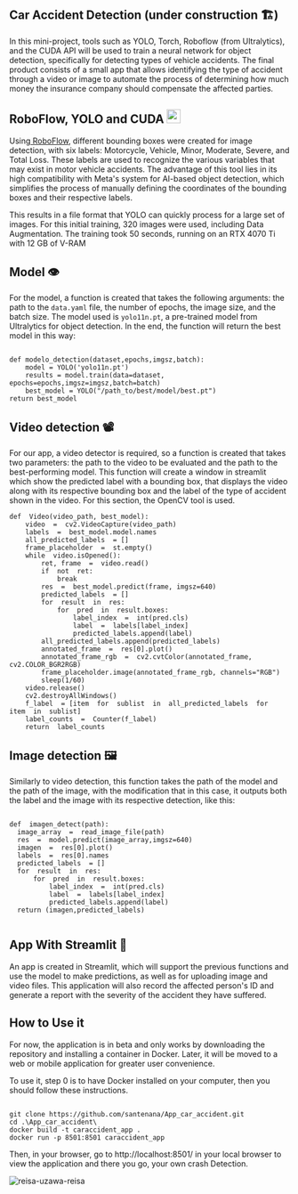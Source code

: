 ﻿﻿
  

## Car Accident Detection (under construction 🏗️)

In this mini-project, tools such as YOLO, Torch, Roboflow (from Ultralytics), and the CUDA API will be used to train a neural network for object detection, specifically for detecting types of vehicle accidents. The final product consists of a small app that allows identifying the type of accident through a video or image to automate the process of determining how much money the insurance company should compensate the affected parties.

  
  

## RoboFlow, YOLO and CUDA <image src="https://cdn.icon-icons.com/icons2/2699/PNG/512/nvidia_logo_icon_169902.png"  width="25">

  

Using<a  href="https://universe.roboflow.com/"  title="Title"> RoboFlow</a>, different bounding boxes were created for image detection, with six labels: Motorcycle, Vehicle, Minor, Moderate, Severe, and Total Loss. These labels are used to recognize the various variables that may exist in motor vehicle accidents. The advantage of this tool lies in its high compatibility with Meta's system for AI-based object detection, which simplifies the process of manually defining the coordinates of the bounding boxes and their respective labels.

  

This results in a file format that YOLO can quickly process for a large set of images. For this initial training, 320 images were used, including Data Augmentation. The training took 50 seconds, running on an RTX 4070 Ti with 12 GB of V-RAM

  

## Model 👁️

  

For the model, a function is created that takes the following arguments: the path to the `data.yaml` file, the number of epochs, the image size, and the batch size. The model used is `yolo11n.pt`, a pre-trained model from Ultralytics for object detection. In the end, the function will return the best model in this way:

```

def modelo_detection(dataset,epochs,imgsz,batch):
	model = YOLO('yolo11n.pt')
	results = model.train(data=dataset, epochs=epochs,imgsz=imgsz,batch=batch)
	best_model = YOLO("/path_to/best/model/best.pt")
return best_model

```

  
  

## Video detection 📽️

  

For our app, a video detector is required, so a function is created that takes two parameters: the path to the video to be evaluated and the path to the best-performing model. This function will create a window in streamlit which show the predicted label with a bounding box, that displays the video along with its respective bounding box and the label of the type of accident shown in the video. For this section, the OpenCV tool is used.

```
def  Video(video_path, best_model):
	video  =  cv2.VideoCapture(video_path)
	labels  =  best_model.model.names
	all_predicted_labels  = []
	frame_placeholder  =  st.empty()
	while  video.isOpened():
		ret, frame  =  video.read()
		if  not  ret:
			break
		res  =  best_model.predict(frame, imgsz=640)
		predicted_labels  = []
		for  result  in  res:
			for  pred  in  result.boxes:
				label_index  =  int(pred.cls)
				label  =  labels[label_index]
				predicted_labels.append(label)
		all_predicted_labels.append(predicted_labels)
		annotated_frame  =  res[0].plot()
		annotated_frame_rgb  =  cv2.cvtColor(annotated_frame, cv2.COLOR_BGR2RGB)
		frame_placeholder.image(annotated_frame_rgb, channels="RGB")
		sleep(1/60)
	video.release()
	cv2.destroyAllWindows()
	f_label  = [item  for  sublist  in  all_predicted_labels  for  item  in  sublist]
	label_counts  =  Counter(f_label)
	return  label_counts
```

  

## Image detection 🖼️

  
Similarly to video detection, this function takes the path of the model and the path of the image, with the modification that in this case, it outputs both the label and the image with its respective detection, like this:

  ```

def  imagen_detect(path):
	image_array  =  read_image_file(path)
	res  =  model.predict(image_array,imgsz=640)
	imagen  =  res[0].plot()
	labels  =  res[0].names
	predicted_labels  = []
	for  result  in  res:
		for  pred  in  result.boxes:
			label_index  =  int(pred.cls)
			label  =  labels[label_index]
			predicted_labels.append(label)
	return (imagen,predicted_labels)
  

```
  

## App With Streamlit 👑

An app is created in Streamlit, which will support the previous functions and use the model to make predictions, as well as for uploading image and video files. This application will also record the affected person's ID and generate a report with the severity of the accident they have suffered.

## How to Use it

For now, the application is in beta and only works by downloading the repository and installing a container in Docker. Later, it will be moved to a web or mobile application for greater user convenience.

To use it, step 0 is to have Docker installed on your computer, then you should follow these instructions.

```

git clone https://github.com/santenana/App_car_accident.git
cd .\App_car_accident\
docker build -t caraccident_app .
docker run -p 8501:8501 caraccident_app
```
Then, in your browser, go to http://localhost:8501/ in your local browser to view the application and there you go, your own crash Detection.

![reisa-uzawa-reisa](https://github.com/user-attachments/assets/006ee6d2-95cc-499a-8c01-d09dbb45f40c)
